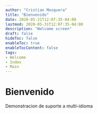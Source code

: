 ```yaml
---
author: "Cristian Mosquera"
title: "Bienvenido"
date: 2020-05-31T12:07:35-04:00
lastmod: 2020-05-31T12:07:35-04:00
description: "Welcome screen"
draft: false
hideToc: false
enableToc: true
enableTocContent: false
tags: 
- Welcome
- Index
- Main
---
```


# Bienvenido

Demonstracion de suporte a multi-idioma